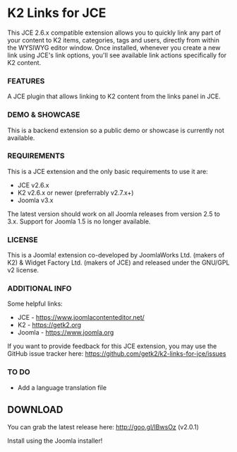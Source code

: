 K2 Links for JCE
=========

This JCE 2.6.x compatible extension allows you to quickly link any part of your content to K2 items, categories, tags and users, directly from within the WYSIWYG editor window. Once installed, whenever you create a new link using JCE's link options, you'll see available link actions specifically for K2 content.


### FEATURES
A JCE plugin that allows linking to K2 content from the links panel in JCE.


### DEMO & SHOWCASE
This is a backend extension so a public demo or showcase is currently not available.


### REQUIREMENTS
This is a JCE extension and the only basic requirements to use it are:

- JCE v2.6.x
- K2 v2.6.x or newer (preferrably v2.7.x+)
- Joomla v3.x

The latest version should work on all Joomla releases from version 2.5 to 3.x. Support for Joomla 1.5 is no longer available.


### LICENSE
This is a Joomla! extension co-developed by JoomlaWorks Ltd. (makers of K2) & Widget Factory Ltd. (makers of JCE) and released under the GNU/GPL v2 license.


### ADDITIONAL INFO
Some helpful links:

- JCE - https://www.joomlacontenteditor.net/
- K2 - https://getk2.org
- Joomla - https://www.joomla.org

If you want to provide feedback for this JCE extension, you may use the GitHub issue tracker here: https://github.com/getk2/k2-links-for-jce/issues


### TO DO
- Add a language translation file


## DOWNLOAD
You can grab the latest release here: http://goo.gl/IBwsOz (v2.0.1)

Install using the Joomla installer!
